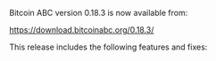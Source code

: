 Bitcoin ABC version 0.18.3 is now available from:

  <https://download.bitcoinabc.org/0.18.3/>

This release includes the following features and fixes:
